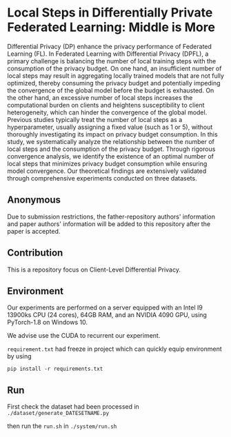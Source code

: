 # Local Steps in Differentially Private Federated Learning: Middle is More

Differential Privacy (DP) enhance the privacy performance of Federated Learning (FL). In Federated Learning with Differential Privacy (DPFL), a primary challenge is balancing the number of local training steps with the consumption of the privacy budget. On one hand, an insufficient number of local steps may result in aggregating locally trained models that are not fully optimized, thereby consuming the privacy budget and potentially impeding the convergence of the global model before the budget is exhausted. On the other hand, an excessive number of local steps increases the computational burden on clients and heightens susceptibility to client heterogeneity, which can hinder the convergence of the global model. Previous studies typically treat the number of local steps as a hyperparameter, usually assigning a fixed value (such as 1 or 5), without thoroughly investigating its impact on privacy budget consumption. In this study, we systematically analyze the relationship between the number of local steps and the consumption of the privacy budget. Through rigorous convergence analysis, we identify the existence of an optimal number of local steps that minimizes privacy budget consumption while ensuring model convergence. Our theoretical findings are extensively validated through comprehensive experiments conducted on three datasets.

## Anonymous

Due to submission restrictions, the father-repository authors' information and paper authors' information will be added to this repository after the paper is accepted.

## Contribution

This is a repository focus on Client-Level Differential Privacy.

## Environment

Our experiments are performed on a server equipped with an Intel I9 13900ks CPU (24 cores), 64GB RAM, and an NVIDIA 4090 GPU, using PyTorch-1.8 on Windows 10. 

We advise use the CUDA to recurrent our experiment.

`requirement.txt` had freeze in project which can quickly equip environment by using

```
pip install -r requirements.txt
```

## Run

First check the dataset had been processed in `./dataset/generate_DATESETNAME.py`

then run the `run.sh` in `./system/run.sh`

